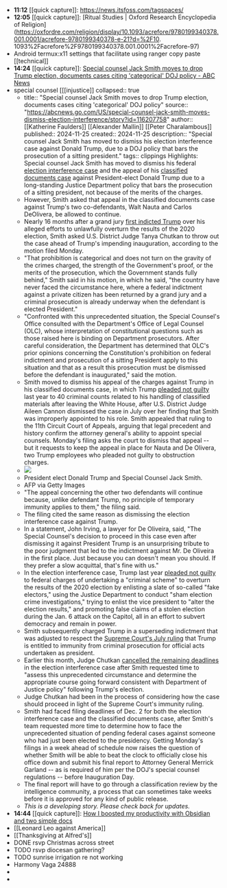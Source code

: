 - **11:12** [[quick capture]]:  https://news.itsfoss.com/tagspaces/
- **12:05** [[quick capture]]:  [Ritual Studies | Oxford Research       Encyclopedia of Religion](https://oxfordre.com/religion/display/10.1093/acrefore/9780199340378.001.0001/acrefore-9780199340378-e-21?d=%2F10.    1093%2Facrefore%2F9780199340378.001.0001%2Facrefore-97)
- Android termux:x11 settings that facilitate using ranger copy paste [[technical]]
- **14:24** [[quick capture]]:  [Special counsel Jack Smith moves to drop Trump election, documents cases citing 'categorical' DOJ policy - ABC News](https://abcnews.go.com/US/special-counsel-jack-smith-moves-dismiss-election-interference/story?id=116207758)
- ​special counsel [[[injustice]]
  collapsed:: true
	- title:: "Special counsel Jack Smith moves to drop Trump election, documents cases citing 'categorical' DOJ policy"
	  source:: "https://abcnews.go.com/US/special-counsel-jack-smith-moves-dismiss-election-interference/story?id=116207758"
	  author:: [[Katherine Faulders]] [[Alexander Mallin]] [[Peter Charalambous]]
	  published:: 2024-11-25
	  created:: 2024-11-25
	  description:: "Special counsel Jack Smith has moved to dismiss his election interference case against Donald Trump, due to a DOJ policy that bars the prosecution of a sitting president."
	  tags:: clippings
	  Highlights:
	  Special counsel Jack Smith has moved to dismiss his federal [election interference case](https://abcnews.go.com/US/timeline-special-counsels-probe-trumps-efforts-overturn-2020/story?id=101537003) and the appeal of his [classified documents case](https://abcnews.go.com/US/timeline-special-counsels-investigation-trumps-handling-classified-documents/story?id=101768329) against President-elect Donald Trump due to a long-standing Justice Department policy that bars the prosecution of a sitting president, not because of the merits of the charges.
	- However, Smith asked that appeal in the classified documents case against Trump's two co-defendants, Walt Nauta and Carlos DeOlivera, be allowed to continue.
	- Nearly 16 months after a grand jury [first indicted Trump](https://abcnews.go.com/US/trump-indicted-charges-related-efforts-overturn-2020-election/story?id=101612810) over his alleged efforts to unlawfully overturn the results of the 2020 election, Smith asked U.S. District Judge Tanya Chutkan to throw out the case ahead of Trump's impending inauguration, according to the motion filed Monday.
	- "That prohibition is categorical and does not turn on the gravity of the crimes charged, the strength of the Government's proof, or the merits of the prosecution, which the Government stands fully behind," Smith said in his motion, in which he said, "the country have never faced the circumstance here, where a federal indictment against a private citizen has been returned by a grand jury and a criminal prosecution is already underway when the defendant is elected President."
	- "Confronted with this unprecedented situation, the Special Counsel's Office consulted with the Department's Office of Legal Counsel (OLC), whose interpretation of constitutional questions such as those raised here is binding on Department prosecutors. After careful consideration, the Department has determined that OLC's prior opinions concerning the Constitution's prohibition on federal indictment and prosecution of a sitting President apply to this situation and that as a result this prosecution must be dismissed before the defendant is inaugurated," said the motion.
	- Smith moved to dismiss his appeal of the charges against Trump in his classified documents case, in which Trump [pleaded not guilty](https://abcnews.go.com/Politics/live-updates/trump-indictment-miami-court/?id=100010068) last year to 40 criminal counts related to his handling of classified materials after leaving the White House, after U.S. District Judge Aileen Cannon dismissed the case in July over her finding that Smith was improperly appointed to his role. Smith appealed that ruling to the 11th Circuit Court of Appeals, arguing that legal precedent and history confirm the attorney general's ability to appoint special counsels.
	  Monday's filing asks the court to dismiss that appeal -- but it requests to keep the appeal in place for Nauta and De Olivera, two Trump employees who pleaded not guilty to obstruction charges.
	- ![](https://i.abcnewsfe.com/a/c911e74f-3bc3-4981-ac00-a1cb3a215890/trump-smith-gty-gmh-241125_1732556797148_hpMain.jpg)
	- President elect Donald Trump and Special Counsel Jack Smith.
	- AFP via Getty Images
	- "The appeal concerning the other two defendants will continue because, unlike defendant Trump, no principle of temporary immunity applies to them," the filing said.
	- The filing cited the same reason as dismissing the election interference case against Trump.
	- In a statement, John Irving, a lawyer for De Oliveira, said, "The Special Counsel's decision to proceed in this case even after dismissing it against President Trump is an unsurprising tribute to the poor judgment that led to the indictment against Mr. De Oliveira in the first place. Just because you can doesn't mean you should. If they prefer a slow acquittal, that's fine with us."
	- In the election interference case, Trump last year [pleaded not guilty](https://abcnews.go.com/US/live-updates/trump-2020-election-indictment-charges/?id=101943446) to federal charges of undertaking a "criminal scheme" to overturn the results of the 2020 election by enlisting a slate of so-called "fake electors," using the Justice Department to conduct "sham election crime investigations," trying to enlist the vice president to "alter the election results," and promoting false claims of a stolen election during the Jan. 6 attack on the Capitol, all in an effort to subvert democracy and remain in power.
	- Smith subsequently charged Trump in a superseding indictment that was adjusted to respect the [Supreme Court's July ruling](https://abcnews.go.com/US/bombshell-special-counsel-filing-includes-new-allegations-trumps/story?id=114409494) that Trump is entitled to immunity from criminal prosecution for official acts undertaken as president.
	- Earlier this month, Judge Chutkan [cancelled the remaining deadlines](https://abcnews.go.com/US/special-counsel-asks-judge-pause-upcoming-deadlines-trumps/story?id=115647751) in the election interference case after Smith requested time to "assess this unprecedented circumstance and determine the appropriate course going forward consistent with Department of Justice policy" following Trump's election.
	- Judge Chutkan had been in the process of considering how the case should proceed in light of the Supreme Court's immunity ruling.
	- Smith had faced filing deadlines of Dec. 2 for both the election interference case and the classified documents case, after Smith's team requested more time to determine how to face the unprecedented situation of pending federal cases against someone who had just been elected to the presidency.
	  Getting Monday's filings in a week ahead of schedule now raises the question of whether Smith will be able to beat the clock to officially close his office down and submit his final report to Attorney General Merrick Garland -- as is required of him per the DOJ's special counsel regulations -- before Inauguration Day.
	- The final report will have to go through a classification review by the intelligence community, a process that can sometimes take weeks before it is approved for any kind of public release.
	- *This is a developing story. Please check back for updates.*
- **14:44** [[quick capture]]:  [How I boosted my productivity with Obsidian and two simple docs](https://www.androidauthority.com/how-i-use-obsidian-3499300/)
- [[Leonard Leo against America]]
- [[Thanksgiving at Alfred's]]
- DONE rsvp Christmas across street
- TODO rsvp diocesan gathering?
- TODO sunrise irrigation re not working
- Harmony Vaga 24888
-
-